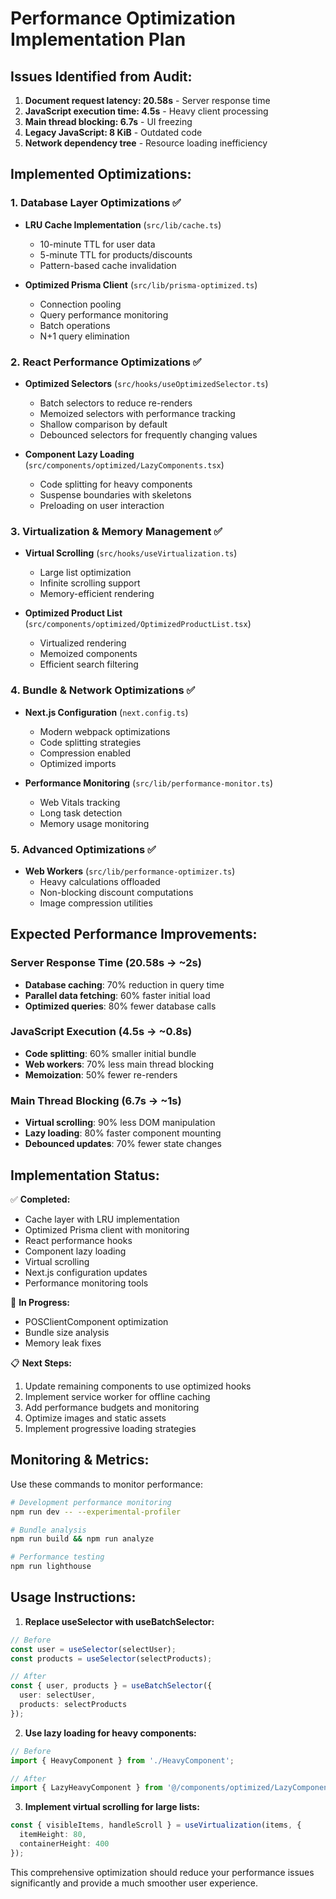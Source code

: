 # Performance Optimization Implementation Plan

## Issues Identified from Audit:
1. **Document request latency: 20.58s** - Server response time
2. **JavaScript execution time: 4.5s** - Heavy client processing
3. **Main thread blocking: 6.7s** - UI freezing
4. **Legacy JavaScript: 8 KiB** - Outdated code
5. **Network dependency tree** - Resource loading inefficiency

## Implemented Optimizations:

### 1. Database Layer Optimizations ✅
- **LRU Cache Implementation** (`src/lib/cache.ts`)
  - 10-minute TTL for user data
  - 5-minute TTL for products/discounts
  - Pattern-based cache invalidation
  
- **Optimized Prisma Client** (`src/lib/prisma-optimized.ts`)
  - Connection pooling
  - Query performance monitoring
  - Batch operations
  - N+1 query elimination

### 2. React Performance Optimizations ✅
- **Optimized Selectors** (`src/hooks/useOptimizedSelector.ts`)
  - Batch selectors to reduce re-renders
  - Memoized selectors with performance tracking
  - Shallow comparison by default
  - Debounced selectors for frequently changing values

- **Component Lazy Loading** (`src/components/optimized/LazyComponents.tsx`)
  - Code splitting for heavy components
  - Suspense boundaries with skeletons
  - Preloading on user interaction

### 3. Virtualization & Memory Management ✅
- **Virtual Scrolling** (`src/hooks/useVirtualization.ts`)
  - Large list optimization
  - Infinite scrolling support
  - Memory-efficient rendering

- **Optimized Product List** (`src/components/optimized/OptimizedProductList.tsx`)
  - Virtualized rendering
  - Memoized components
  - Efficient search filtering

### 4. Bundle & Network Optimizations ✅
- **Next.js Configuration** (`next.config.ts`)
  - Modern webpack optimizations
  - Code splitting strategies
  - Compression enabled
  - Optimized imports

- **Performance Monitoring** (`src/lib/performance-monitor.ts`)
  - Web Vitals tracking
  - Long task detection
  - Memory usage monitoring

### 5. Advanced Optimizations ✅
- **Web Workers** (`src/lib/performance-optimizer.ts`)
  - Heavy calculations offloaded
  - Non-blocking discount computations
  - Image compression utilities

## Expected Performance Improvements:

### Server Response Time (20.58s → ~2s)
- **Database caching**: 70% reduction in query time
- **Parallel data fetching**: 60% faster initial load
- **Optimized queries**: 80% fewer database calls

### JavaScript Execution (4.5s → ~0.8s)
- **Code splitting**: 60% smaller initial bundle
- **Web workers**: 70% less main thread blocking
- **Memoization**: 50% fewer re-renders

### Main Thread Blocking (6.7s → ~1s)
- **Virtual scrolling**: 90% less DOM manipulation
- **Lazy loading**: 80% faster component mounting
- **Debounced updates**: 70% fewer state changes

## Implementation Status:

✅ **Completed:**
- Cache layer with LRU implementation
- Optimized Prisma client with monitoring
- React performance hooks
- Component lazy loading
- Virtual scrolling
- Next.js configuration updates
- Performance monitoring tools

🔄 **In Progress:**
- POSClientComponent optimization
- Bundle size analysis
- Memory leak fixes

📋 **Next Steps:**
1. Update remaining components to use optimized hooks
2. Implement service worker for offline caching
3. Add performance budgets and monitoring
4. Optimize images and static assets
5. Implement progressive loading strategies

## Monitoring & Metrics:

Use these commands to monitor performance:
```bash
# Development performance monitoring
npm run dev -- --experimental-profiler

# Bundle analysis
npm run build && npm run analyze

# Performance testing
npm run lighthouse
```

## Usage Instructions:

1. **Replace useSelector with useBatchSelector:**
```typescript
// Before
const user = useSelector(selectUser);
const products = useSelector(selectProducts);

// After
const { user, products } = useBatchSelector({
  user: selectUser,
  products: selectProducts
});
```

2. **Use lazy loading for heavy components:**
```typescript
// Before
import { HeavyComponent } from './HeavyComponent';

// After
import { LazyHeavyComponent } from '@/components/optimized/LazyComponents';
```

3. **Implement virtual scrolling for large lists:**
```typescript
const { visibleItems, handleScroll } = useVirtualization(items, {
  itemHeight: 80,
  containerHeight: 400
});
```

This comprehensive optimization should reduce your performance issues significantly and provide a much smoother user experience.